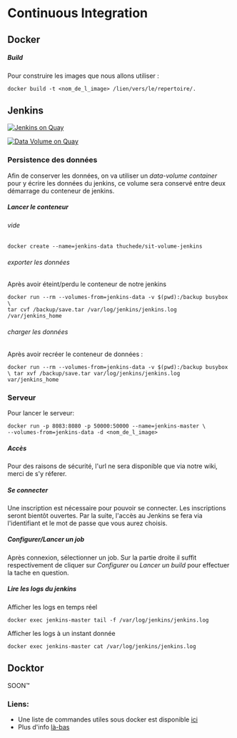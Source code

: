 # Continuous Integration

## Docker

##### Build
Pour construire les images que nous allons utiliser :
```
docker build -t <nom_de_l_image> /lien/vers/le/repertoire/.
```

## Jenkins

[![Jenkins on Quay](https://quay.io/repository/teamdronefireman/jenkins/status "Docker Repository on Quay")](https://quay.io/repository/teamdronefireman/jenkins)

[![Data Volume on Quay](https://quay.io/repository/teamdronefireman/jenkins-volume/status "Docker Repository on Quay")](https://quay.io/repository/teamdronefireman/jenkins-volume)

### Persistence des données
Afin de conserver les données, on va utiliser un *data-volume container* pour y écrire les données du jenkins, ce volume sera conservé entre deux démarrage du  conteneur de jenkins.

##### Lancer le conteneur
###### vide
```
docker create --name=jenkins-data thuchede/sit-volume-jenkins
```

###### exporter les données
Après avoir éteint/perdu le conteneur de notre jenkins
```
docker run --rm --volumes-from=jenkins-data -v $(pwd):/backup busybox \
tar cvf /backup/save.tar /var/log/jenkins/jenkins.log /var/jenkins_home
```
###### charger les données
Après avoir recréer le conteneur de données :
```
docker run --rm --volumes-from=jenkins-data -v $(pwd):/backup busybox \ tar xvf /backup/save.tar var/log/jenkins/jenkins.log var/jenkins_home
```


### Serveur


Pour lancer le serveur:
```
docker run -p 8083:8080 -p 50000:50000 --name=jenkins-master \
--volumes-from=jenkins-data -d <nom_de_l_image>
```

##### Accès
Pour des raisons de sécurité, l'url ne sera disponible que via notre wiki, merci de s'y réferer.

##### Se connecter

Une inscription est nécessaire pour pouvoir se connecter. Les inscriptions seront bientôt ouvertes. Par la suite, l'accès au Jenkins se fera via l'identifiant et le mot de passe que vous aurez choisis.

##### Configurer/Lancer un job

Après connexion, sélectionner un job.
Sur la partie droite il suffit respectivement de cliquer sur *Configurer* ou *Lancer un build* pour effectuer la tache en question.

##### Lire les logs du jenkins

Afficher les logs en temps réel
```
docker exec jenkins-master tail -f /var/log/jenkins/jenkins.log
```
Afficher les logs à un instant donnée
```
docker exec jenkins-master cat /var/log/jenkins/jenkins.log
```

## Docktor

SOON™

### Liens:

 * Une liste de commandes utiles sous docker est disponible [ici](http://http://www.relatably.com/m/img/still-waiting-memes/66259065.jpg)
 * Plus d'info [là-bas](http://lmgtfy.com/?q=docker+doc)
